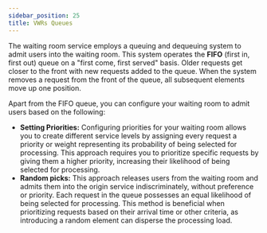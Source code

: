 ```yaml
---
sidebar_position: 25
title: VWRs Queues
---
```


The waiting room service employs a queuing and dequeuing system to admit users into the waiting room. This system operates the **FIFO** (first in, first out) queue on a "first come, first served" basis. Older requests get closer to the front with new requests added to the queue. When the system removes a request from the front of the queue, all subsequent elements move up one position.

Apart from the FIFO queue, you can configure your waiting room to admit users based on the following:

- **Setting Priorities:** Configuring priorities for your waiting room allows you to create different service levels by assigning every request a priority or weight representing its probability of being selected for processing. This approach requires you to prioritize specific requests by giving them a higher priority, increasing their likelihood of being selected for processing.
- **Random picks:** This approach releases users from the waiting room and admits them into the origin service indiscriminately, without preference or priority. Each request in the queue possesses an equal likelihood of being selected for processing. This method is beneficial when prioritizing requests based on their arrival time or other criteria, as introducing a random element can disperse the processing load.


